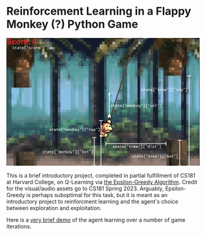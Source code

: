 # Reinforcement Learning in a Flappy Monkey (?) Python Game
![Positional Setup of the Monkey and State of Game](reference_monkey.png)

This is a brief introductory project, completed in partial fulfillment of CS181 at Harvard College, on Q-Learning via
[the Epsilon-Greedy Algorithm](https://www.geeksforgeeks.org/epsilon-greedy-algorithm-in-reinforcement-learning/).
Credit for the visual/audio assets go to CS181 Spring 2023. 
Arguably, Epsilon-Greedy is perhaps suboptimal for this task, but it is meant as an introductory project to 
reinforcment learning and the agent's choice between exploration and exploitation.

Here is a [very brief demo](https://youtu.be/y7Q6tEfuPh8) of the agent learning over a number of game iterations.
